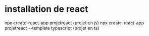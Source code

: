 # installation de react

npx create-react-app projetreact (projet en js)
npx create-react-app projetreact --template typescript (projet en ts)

#
